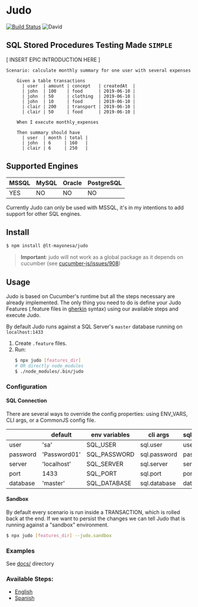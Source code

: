 # Judo
[![Build Status](https://travis-ci.org/redbeestudios/judo.svg?branch=master)](https://travis-ci.org/redbeestudios/judo)
![David](https://img.shields.io/david/redbeestudios/judo)
## SQL Stored Procedures Testing Made `SIMPLE`

[ INSERT EPIC INTRODUCTION HERE ]

```gherkin
Scenario: calculate monthly summary for one user with several expenses

    Given a table transactions
      | user  | amount | concept   | createdAt  |
      | john  | 100    | food      | 2019-06-10 |
      | john  | 50     | clothing  | 2019-06-10 |
      | john  | 10     | food      | 2019-06-10 |
      | clair | 200    | transport | 2019-06-10 |
      | clair | 50     | food      | 2019-06-10 |
    
    When I execute monthly_expenses
    
    Then summary should have
      | user  | month | total |
      | john  | 6     | 160   |
      | clair | 6     | 250   |
```

## Supported Engines
| MSSQL | MySQL | Oracle | PostgreSQL |
|------ |------ |------- |----------- |
|  YES  |   NO  |   NO   |     NO     |

Currently Judo can only be used with MSSQL, it's in my intentions to add support for other SQL engines.

## Install
```bash
$ npm install @lt-mayonesa/judo
```
> **Important**: judo will not work as a global package as it depends on cucumber (see [cucumber-js/issues/908](https://github.com/cucumber/cucumber-js/issues/908))

## Usage
Judo is based on Cucumber's runtime but all the steps necessary are already implemented. The only thing you need to do is define your Judo Features (.feature files in [gherkin](https://cucumber.io/docs/gherkin/reference/) syntax) using our available steps and execute Judo.

By default Judo runs against a SQL Server's `master` database running on `localhost:1433`

1. Create `.feature` files.
2. Run:
    ```bash
    $ npx judo [features_dir]
    # OR directly node_modules
    $ ./node_modules/.bin/judo
    ```

### Configuration
#### SQL Connection
There are several ways to override the config properties: using ENV_VARS, CLI args, or a CommonJS config file.

|          	| default          	| env variables 	| cli args     	| sql.conf.js 	|
|----------	|------------------	|---------------	|--------------	|-------------	|
| user     	| 'sa'             	| SQL_USER      	| sql.user     	| user        	|
| password 	| 'Password01'     	| SQL_PASSWORD  	| sql.password 	| password    	|
| server   	| 'localhost'      	| SQL_SERVER    	| sql.server   	| server      	|
| port     	| 1433             	| SQL_PORT      	| sql.port     	| port        	|
| database 	| 'master'       	| SQL_DATABASE  	| sql.database 	| database    	|

#### Sandbox
By default every scenario is run inside a TRANSACTION, which is rolled back at the end. If we want to persist the changes we can tell Judo that is running against a "sandbox" environment.
```bash
$ npx judo [features_dir] --judo.sandbox
```

### Examples
See [docs/](docs/) directory

### Available Steps:
 - [English](docs/steps-en.md)
 - [Spanish](docs/steps-es.md)
